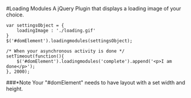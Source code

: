 #Loading Modules
A jQuery Plugin that displays a loading image of your choice.


	var settingsObject = {
		loadingImage : './loading.gif'
	}
	$('#domElement').loadingmodules(settingsObject);

	/* When your asynchronous activity is done */
	setTimeout(function(){
		$('#domElement').loadingmodules('complete').append('<p>I am done</p>');
	}, 2000);
				

###*Note
Your "#domElement" needs to have layout with a set width and height.